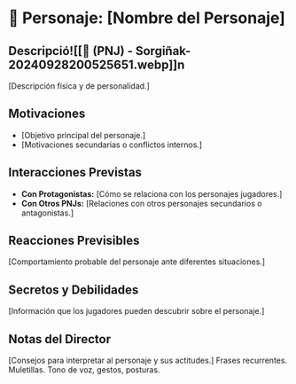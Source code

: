    # 👤 Personaje: [Nombre del Personaje]
 

## Descripció![[👤 (PNJ) - Sorgiñak-20240928200525651.webp]]n
[Descripción física y de personalidad.]

## Motivaciones
- [Objetivo principal del personaje.]
- [Motivaciones secundarias o conflictos internos.]

## Interacciones Previstas
- **Con Protagonistas:** [Cómo se relaciona con los personajes jugadores.]
- **Con Otros PNJs:** [Relaciones con otros personajes secundarios o antagonistas.]

## Reacciones Previsibles
[Comportamiento probable del personaje ante diferentes situaciones.]

## Secretos y Debilidades
[Información que los jugadores pueden descubrir sobre el personaje.]

## Notas del Director
[Consejos para interpretar al personaje y sus actitudes.]
Frases recurrentes. Muletillas. Tono de voz, gestos, posturas. 